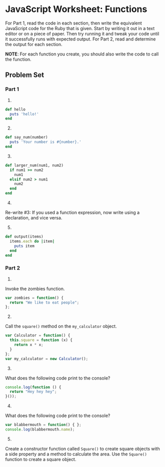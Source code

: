 # JavaScript Worksheet: Functions
For Part 1, read the code in each section, then write the equivalent JavaScript code for the Ruby that is given. Start by writing it out in a text editor or on a piece of paper. Then try running it and tweak your code until it successfully runs with expected output.
For Part 2, read and determine the output for each section.

**NOTE**: For each function you create, you should also write the code to call the function.

## Problem Set
### Part 1
1.
```ruby
def hello
  puts 'hello!'
end
```

2.
```ruby
def say_num(number)
  puts 'Your number is #{number}.'
end
```

3.
```ruby
def larger_num(num1, num2)
  if num1 >= num2
    num1
  elsif num2 > num1
    num2
  end
end
```

4.
Re-write #3: If you used a function expression, now write using a declaration, and vice versa.

5.
```ruby
def output(items)
  items.each do |item|
    puts item
  end
end
```

### Part 2
1.
Invoke the zombies function.
```javascript
var zombies = function() {
  return "We like to eat people";
};
```

2.
Call the `square()` method on the `my_calculator` object.
```javascript
var Calculator = function() {
  this.square = function (x) {
    return x * x;
  }
};
var my_calculator = new Calculator();
```

3.
What does the following code print to the console?
```javascript
console.log(function () {
  return "Hey hey hey";
}());
```

4.
What does the following code print to the console?
```javascript
var blabbermouth = function() { };
console.log(blabbermouth.name);
```

5.
Create a constructor function called `Square()` to create square objects with a side property and a method to calculate the area. Use the `Square()` function to create a square object.
